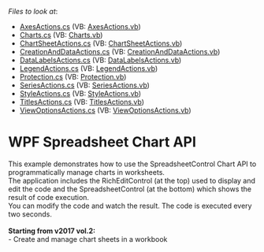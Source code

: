 <!-- default file list -->
*Files to look at*:

* [AxesActions.cs](./CS/SpreadsheetWPFChartAPISamples/CodeExamples/AxesActions.cs) (VB: [AxesActions.vb](./VB/SpreadsheetWPFChartAPISamples/CodeExamples/AxesActions.vb))
* [Charts.cs](./CS/SpreadsheetWPFChartAPISamples/CodeExamples/Charts.cs) (VB: [Charts.vb](./VB/SpreadsheetWPFChartAPISamples/CodeExamples/Charts.vb))
* [ChartSheetActions.cs](./CS/SpreadsheetWPFChartAPISamples/CodeExamples/ChartSheetActions.cs) (VB: [ChartSheetActions.vb](./VB/SpreadsheetWPFChartAPISamples/CodeExamples/ChartSheetActions.vb))
* [CreationAndDataActions.cs](./CS/SpreadsheetWPFChartAPISamples/CodeExamples/CreationAndDataActions.cs) (VB: [CreationAndDataActions.vb](./VB/SpreadsheetWPFChartAPISamples/CodeExamples/CreationAndDataActions.vb))
* [DataLabelsActions.cs](./CS/SpreadsheetWPFChartAPISamples/CodeExamples/DataLabelsActions.cs) (VB: [DataLabelsActions.vb](./VB/SpreadsheetWPFChartAPISamples/CodeExamples/DataLabelsActions.vb))
* [LegendActions.cs](./CS/SpreadsheetWPFChartAPISamples/CodeExamples/LegendActions.cs) (VB: [LegendActions.vb](./VB/SpreadsheetWPFChartAPISamples/CodeExamples/LegendActions.vb))
* [Protection.cs](./CS/SpreadsheetWPFChartAPISamples/CodeExamples/Protection.cs) (VB: [Protection.vb](./VB/SpreadsheetWPFChartAPISamples/CodeExamples/Protection.vb))
* [SeriesActions.cs](./CS/SpreadsheetWPFChartAPISamples/CodeExamples/SeriesActions.cs) (VB: [SeriesActions.vb](./VB/SpreadsheetWPFChartAPISamples/CodeExamples/SeriesActions.vb))
* [StyleActions.cs](./CS/SpreadsheetWPFChartAPISamples/CodeExamples/StyleActions.cs) (VB: [StyleActions.vb](./VB/SpreadsheetWPFChartAPISamples/CodeExamples/StyleActions.vb))
* [TitlesActions.cs](./CS/SpreadsheetWPFChartAPISamples/CodeExamples/TitlesActions.cs) (VB: [TitlesActions.vb](./VB/SpreadsheetWPFChartAPISamples/CodeExamples/TitlesActions.vb))
* [ViewOptionsActions.cs](./CS/SpreadsheetWPFChartAPISamples/CodeExamples/ViewOptionsActions.cs) (VB: [ViewOptionsActions.vb](./VB/SpreadsheetWPFChartAPISamples/CodeExamples/ViewOptionsActions.vb))
<!-- default file list end -->
# WPF Spreadsheet Chart API


This example demonstrates how to use the SpreadsheetControl Chart API to programmatically manage charts in worksheets.<br>The application includes the RichEditControl (at the top) used to display and edit the code and the SpreadsheetControl (at the bottom) which shows the result of code execution.<br>You can modify the code and watch the result. The code is executed every two seconds.<br><br><strong>Starting from v2017 vol.2:</strong><br>- Create and manage chart sheets in a workbook

<br/>


